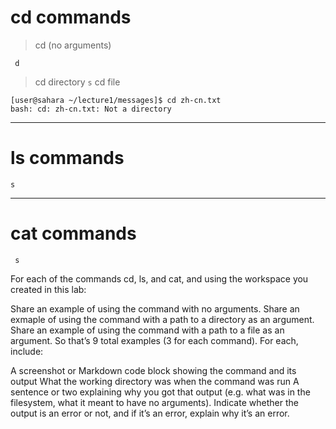 # cd commands
> cd (no arguments)
> 
``` d```

> cd directory
``` s ```
> cd file
```
[user@sahara ~/lecture1/messages]$ cd zh-cn.txt
bash: cd: zh-cn.txt: Not a directory
```
-------------------

# ls commands
```s ```

---------------

# cat commands
``` s```


 
For each of the commands cd, ls, and cat, and using the workspace you created in this lab:

Share an example of using the command with no arguments.
Share an exmaple of using the command with a path to a directory as an argument.
Share an example of using the command with a path to a file as an argument.
So that’s 9 total examples (3 for each command). For each, include:

A screenshot or Markdown code block showing the command and its output
What the working directory was when the command was run
A sentence or two explaining why you got that output (e.g. what was in the filesystem, what it meant to have no arguments).
Indicate whether the output is an error or not, and if it’s an error, explain why it’s an error.

